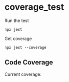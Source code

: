 # coverage_test

Run the test

`npx jest`

Get coverage

`npx jest --coverage`

## Code Coverage

Current coverage: <!-- coverage -->


